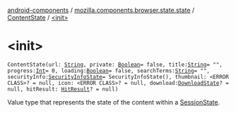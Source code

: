 [android-components](../../index.md) / [mozilla.components.browser.state.state](../index.md) / [ContentState](index.md) / [&lt;init&gt;](./-init-.md)

# &lt;init&gt;

`ContentState(url: `[`String`](https://kotlinlang.org/api/latest/jvm/stdlib/kotlin/-string/index.html)`, private: `[`Boolean`](https://kotlinlang.org/api/latest/jvm/stdlib/kotlin/-boolean/index.html)` = false, title: `[`String`](https://kotlinlang.org/api/latest/jvm/stdlib/kotlin/-string/index.html)` = "", progress: `[`Int`](https://kotlinlang.org/api/latest/jvm/stdlib/kotlin/-int/index.html)` = 0, loading: `[`Boolean`](https://kotlinlang.org/api/latest/jvm/stdlib/kotlin/-boolean/index.html)` = false, searchTerms: `[`String`](https://kotlinlang.org/api/latest/jvm/stdlib/kotlin/-string/index.html)` = "", securityInfo: `[`SecurityInfoState`](../-security-info-state/index.md)` = SecurityInfoState(), thumbnail: <ERROR CLASS>? = null, icon: <ERROR CLASS>? = null, download: `[`DownloadState`](../../mozilla.components.browser.state.state.content/-download-state/index.md)`? = null, hitResult: `[`HitResult`](../../mozilla.components.concept.engine/-hit-result/index.md)`? = null)`

Value type that represents the state of the content within a [SessionState](../-session-state/index.md).

